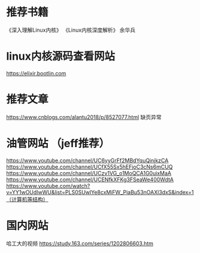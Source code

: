 # 推荐书籍
《深入理解Linux内核》
《Linux内核深度解析》 余华兵

# linux内核源码查看网站
https://elixir.bootlin.com

# 推荐文章
https://www.cnblogs.com/alantu2018/p/8527077.html 缺页异常

# 油管网站 （jeff推荐）
https://www.youtube.com/channel/UC6yyGrFf2MBdYquQinjkzCA
https://www.youtube.com/channel/UCfX55Sx5hEFjoC3cNs6mCUQ
https://www.youtube.com/channel/UCzv1VG_o1MoQCA1G0uixMaA
https://www.youtube.com/channel/UCENfkXFKg3FSeaWe400WdtA
https://www.youtube.com/watch?v=YY1wOUdIwWU&list=PLS0SUwlYe8cxMiFW_PiaBu53nOAXl3dxS&index=1（计算机等结构）

# 国内网站
哈工大的视频 https://study.163.com/series/1202806603.htm
